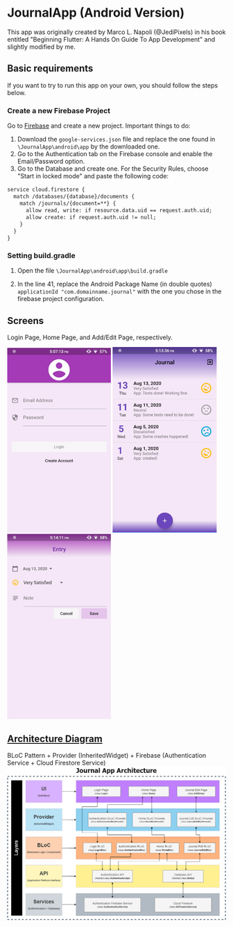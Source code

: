 # JournalApp (Android Version)
This app was originally created by Marco L. Napoli (@JediPixels) in his book entitled "Beginning Flutter: A Hands On Guide To App Development" and slightly modified by me.



## Basic requirements
If you want to try to run this app on your own, you should follow the steps below.

### Create a new Firebase Project
Go to [Firebase](https://console.firebase.google.com) and create a new project. Important things to do:
1) Download the `google-services.json` file and replace the one found in `\JournalApp\android\app` by the downloaded one.
2) Go to the Authentication tab on the Firebase console and enable the Email/Password option.
3) Go to the Database and create one. For the Security Rules, choose "Start in locked mode" and paste the following code:

```rules_version = '2';
service cloud.firestore {
  match /databases/{database}/documents {
    match /journals/{document=**} {
      allow read, write: if resource.data.uid == request.auth.uid;
      allow create: if request.auth.uid != null;
    }
  }
}
```
### Setting build.gradle

1) Open the file `\JournalApp\android\app\build.gradle`

2) In the line 41, replace the Android Package Name (in double quotes)  `applicationId "com.domainname.journal"` with the one you chose in the firebase project configuration.

## Screens
Login Page, Home Page, and Add/Edit Page, respectively.

![LoginPage][]  ![HomePage][]  ![AddEditEntryPage][]



## [Architecture Diagram](https://github.com/Yvson/JournalApp/blob/master/ArchitectureScreens/Journal.drawio)
BLoC Pattern + Provider (InheritedWidget) + Firebase (Authentication Service + Cloud Firestore Service)
![Journal][]




[LoginPage]: https://github.com/Yvson/JournalApp/blob/master/ArchitectureScreens/loginPage.png
[HomePage]: https://github.com/Yvson/JournalApp/blob/master/ArchitectureScreens/homePage.png
[AddEditEntryPage]: https://github.com/Yvson/JournalApp/blob/master/ArchitectureScreens/addEditEntryPage.png
[Journal]: https://github.com/Yvson/JournalApp/blob/master/ArchitectureScreens/journal.png
